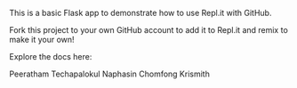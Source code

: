 This is a basic Flask app to demonstrate how to use Repl.it with GitHub.

Fork this project to your own GitHub account to add it to Repl.it and remix to make it your own!

Explore the docs here: 

Peeratham Techapalokul
Naphasin Chomfong
Krismith
